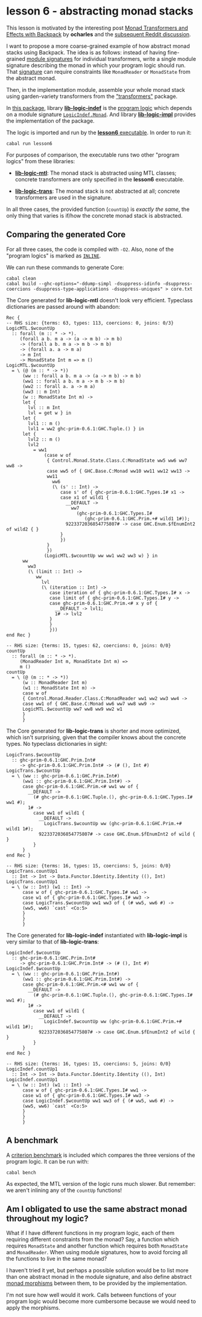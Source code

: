 # lesson 6 - abstracting monad stacks

This lesson is motivated by the interesting post [Monad Transformers and Effects with Backpack](https://blog.ocharles.org.uk/posts/2020-12-23-monad-transformers-and-effects-with-backpack.html) by **ocharles** and the [subsequent Reddit discussion](https://www.reddit.com/r/haskell/comments/kjer0o/monad_transformers_and_effects_with_backpack/).

I want to propose a more coarse-grained example of how abstract monad stacks using Backpack. The idea is as follows: instead of having fine-grained [module signatures](https://downloads.haskell.org/ghc/latest/docs/html/users_guide/separate_compilation.html#module-signatures) for individual transformers, write a single module signature describing the monad in which your program logic should run. That [signature](./lib-logic-indef/LogicIndef/Monad.hsig) can require constraints like `MonadReader` or `MonadState` from the abstract monad.

Then, in the implementation module, assemble your whole monad stack using garden-variety transformers from the ["transformers"](http://hackage.haskell.org/package/transformers) package.

In [this package](./package.cabal), library [**lib-logic-indef**](./lib-logic-indef) is the [program logic](./lib-logic-indef/LogicIndef.hs) which depends on a module signature [`LogicIndef.Monad`](./lib-logic-indef/LogicIndef/Monad.hsig). And library [**lib-logic-impl**](./lib-logic-impl) provides the implementation of the package. 

The logic is imported and run by the [**lesson6** executable](./Main.hs). In order to run it:

    cabal run lesson6

For purposes of comparison, the executable runs two other "program logics" from these libraries:

- [**lib-logic-mtl**](./lib-logic-mtl): The monad stack is abstracted using MTL classes; concrete transformers are only specified in the **lesson6** executable. 

- [**lib-logic-trans**](./lib-logic-trans): The monad stack is not abstracted at all; concrete transformers are used in the signature.

In all three cases, the provided function (`countUp`) is *exactly the same*, the only thing that varies is if/how the concrete monad stack is abstracted. 

## Comparing the generated Core

For all three cases, the code is compiled with `-O2`. Also, none of the "program logics" is marked as [`INLINE`](https://downloads.haskell.org/ghc/latest/docs/html/users_guide/glasgow_exts.html?highlight=inlinable#inline-pragma).

We can run these commands to generate Core:

    cabal clean
    cabal build --ghc-options="-ddump-simpl -dsuppress-idinfo -dsuppress-coercions -dsuppress-type-applications -dsuppress-uniques" > core.txt

The Core generated for **lib-logic-mtl** doesn't look very efficient. Typeclass dictionaries are passed around with abandon:

    Rec {
    -- RHS size: {terms: 63, types: 113, coercions: 0, joins: 0/3}
    LogicMTL.$wcountUp
      :: forall (m :: * -> *).
         (forall a b. m a -> (a -> m b) -> m b)
         -> (forall a b. m a -> m b -> m b)
         -> (forall a. a -> m a)
         -> m Int
         -> MonadState Int m => m ()
    LogicMTL.$wcountUp
      = \ (@ (m :: * -> *))
          (ww :: forall a b. m a -> (a -> m b) -> m b)
          (ww1 :: forall a b. m a -> m b -> m b)
          (ww2 :: forall a. a -> m a)
          (ww3 :: m Int)
          (w :: MonadState Int m) ->
          let {
            lvl :: m Int
            lvl = get w } in
          let {
            lvl1 :: m ()
            lvl1 = ww2 ghc-prim-0.6.1:GHC.Tuple.() } in
          let {
            lvl2 :: m ()
            lvl2
              = ww1
                  (case w of
                   { Control.Monad.State.Class.C:MonadState ww5 ww6 ww7 ww8 ->
                   case ww5 of { GHC.Base.C:Monad ww10 ww11 ww12 ww13 ->
                   ww11
                     ww6
                     (\ (s' :: Int) ->
                        case s' of { ghc-prim-0.6.1:GHC.Types.I# x1 ->
                        case x1 of wild1 {
                          __DEFAULT ->
                            ww7
                              (ghc-prim-0.6.1:GHC.Types.I#
                                 (ghc-prim-0.6.1:GHC.Prim.+# wild1 1#));
                          9223372036854775807# -> case GHC.Enum.$fEnumInt2 of wild2 { }
                        }
                        })
                   }
                   })
                  (LogicMTL.$wcountUp ww ww1 ww2 ww3 w) } in
          ww
            ww3
            (\ (limit :: Int) ->
               ww
                 lvl
                 (\ (iteration :: Int) ->
                    case iteration of { ghc-prim-0.6.1:GHC.Types.I# x ->
                    case limit of { ghc-prim-0.6.1:GHC.Types.I# y ->
                    case ghc-prim-0.6.1:GHC.Prim.<# x y of {
                      __DEFAULT -> lvl1;
                      1# -> lvl2
                    }
                    }
                    }))
    end Rec }

    -- RHS size: {terms: 15, types: 62, coercions: 0, joins: 0/0}
    countUp
      :: forall (m :: * -> *).
         (MonadReader Int m, MonadState Int m) =>
         m ()
    countUp
      = \ (@ (m :: * -> *))
          (w :: MonadReader Int m)
          (w1 :: MonadState Int m) ->
          case w of
          { Control.Monad.Reader.Class.C:MonadReader ww1 ww2 ww3 ww4 ->
          case ww1 of { GHC.Base.C:Monad ww6 ww7 ww8 ww9 ->
          LogicMTL.$wcountUp ww7 ww8 ww9 ww2 w1
          }
          }


The Core generated for **lib-logic-trans** is shorter and more optimized, which isn't surprising, given that the compiler knows about the concrete types. No typeclass dictionaries in sight:

    LogicTrans.$wcountUp
      :: ghc-prim-0.6.1:GHC.Prim.Int#
         -> ghc-prim-0.6.1:GHC.Prim.Int# -> (# (), Int #)
    LogicTrans.$wcountUp
      = \ (ww :: ghc-prim-0.6.1:GHC.Prim.Int#)
          (ww1 :: ghc-prim-0.6.1:GHC.Prim.Int#) ->
          case ghc-prim-0.6.1:GHC.Prim.<# ww1 ww of {
            __DEFAULT ->
              (# ghc-prim-0.6.1:GHC.Tuple.(), ghc-prim-0.6.1:GHC.Types.I# ww1 #);
            1# ->
              case ww1 of wild1 {
                __DEFAULT ->
                  LogicTrans.$wcountUp ww (ghc-prim-0.6.1:GHC.Prim.+# wild1 1#);
                9223372036854775807# -> case GHC.Enum.$fEnumInt2 of wild { }
              }
          }
    end Rec }

    -- RHS size: {terms: 16, types: 15, coercions: 5, joins: 0/0}
    LogicTrans.countUp1
      :: Int -> Int -> Data.Functor.Identity.Identity ((), Int)
    LogicTrans.countUp1
      = \ (w :: Int) (w1 :: Int) ->
          case w of { ghc-prim-0.6.1:GHC.Types.I# ww1 ->
          case w1 of { ghc-prim-0.6.1:GHC.Types.I# ww3 ->
          case LogicTrans.$wcountUp ww1 ww3 of { (# ww5, ww6 #) ->
          (ww5, ww6) `cast` <Co:5>
          }
          }
          }


The Core generated for **lib-logic-indef** instantiated with **lib-logic-impl** is very similar to that of **lib-logic-trans**:

    LogicIndef.$wcountUp
      :: ghc-prim-0.6.1:GHC.Prim.Int#
         -> ghc-prim-0.6.1:GHC.Prim.Int# -> (# (), Int #)
    LogicIndef.$wcountUp
      = \ (ww :: ghc-prim-0.6.1:GHC.Prim.Int#)
          (ww1 :: ghc-prim-0.6.1:GHC.Prim.Int#) ->
          case ghc-prim-0.6.1:GHC.Prim.<# ww1 ww of {
            __DEFAULT ->
              (# ghc-prim-0.6.1:GHC.Tuple.(), ghc-prim-0.6.1:GHC.Types.I# ww1 #);
            1# ->
              case ww1 of wild1 {
                __DEFAULT ->
                  LogicIndef.$wcountUp ww (ghc-prim-0.6.1:GHC.Prim.+# wild1 1#);
                9223372036854775807# -> case GHC.Enum.$fEnumInt2 of wild { }
              }
          }
    end Rec }

    -- RHS size: {terms: 16, types: 15, coercions: 5, joins: 0/0}
    LogicIndef.countUp1
      :: Int -> Int -> Data.Functor.Identity.Identity ((), Int)
    LogicIndef.countUp1
      = \ (w :: Int) (w1 :: Int) ->
          case w of { ghc-prim-0.6.1:GHC.Types.I# ww1 ->
          case w1 of { ghc-prim-0.6.1:GHC.Types.I# ww3 ->
          case LogicIndef.$wcountUp ww1 ww3 of { (# ww5, ww6 #) ->
          (ww5, ww6) `cast` <Co:5>
          }
          }
          }

## A benchmark

A [criterion benchmark](./benchmarks/benchmarks.hs) is included which compares the three versions of the program logic. It can be run with:

    cabal bench

As expected, the MTL version of the logic runs much slower. But remember: we aren't inlining any of the `countUp` functions!

## Am I obligated to use the same abstract monad throughout my logic?

What if I have different functions in my program logic, each of them requiring different constraints from the monad? Say, a function which requires `MonadState` and another function which requires both `MonadState` and `MonadReader`. When using module signatures, how to avoid forcing all the functions to live in the same monad?

I haven't tried it yet, but perhaps a possible solution would be to list
more than one abstract monad in the module signature, and also define abstract
[monad morphisms](https://www.reddit.com/r/haskell/comments/kjer0o/monad_transformers_and_effects_with_backpack/gh0jnlh/) between them, to be provided by the implementation. 

I'm not sure how well would it work. Calls between functions of your program logic would become more cumbersome because we would need to apply the morphisms.


